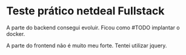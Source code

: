 # Teste prático netdeal Fullstack
A parte do backend consegui evoluir. Ficou como #TODO implantar o docker.

A parte do frontend não é muito meu forte. Tentei utilizar jquery.
